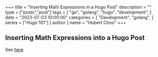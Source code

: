 +++
title = "Inserting Math Expressions in a Hugo Post"
description = ""
type = ["posts","post"]
tags = [
    "go",
    "golang",
    "hugo",
    "development",
]
date = "2023-07-03 10:00:00"
categories = [
    "Development",
    "golang",
]
series = ["Hugo 101"]
[ author ]
  name = "Hubert Choo"
+++

## Inserting Math Expressions into a Hugo Post

See [here](https://www.mrnice.dev/posts/how-to-add-math-expressions-to-hugo-blog-the-shortest-guide-possible/)
